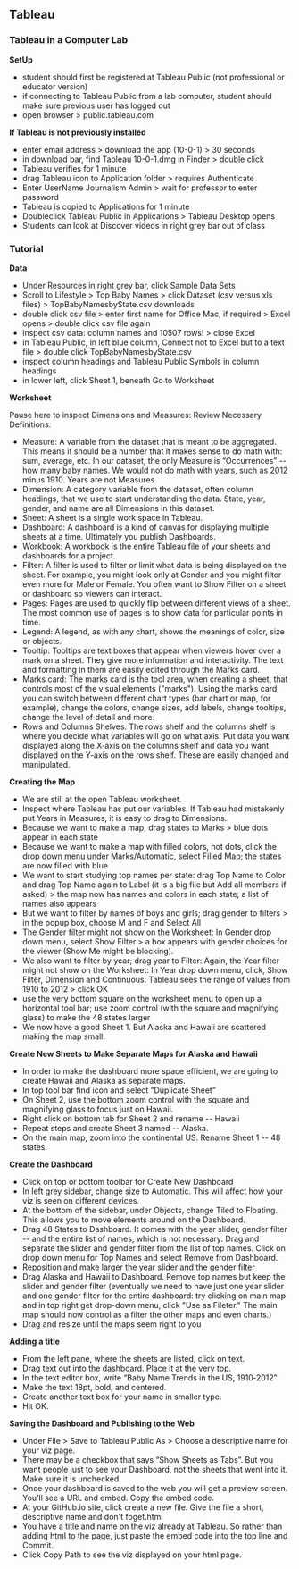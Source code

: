 <h2> Tableau </h2>

<h3>Tableau in a Computer Lab</h3>

**SetUp**
- student should first be registered at Tableau Public (not professional or educator version)
- if connecting to Tableau Public from a lab computer, student should make sure previous user has logged out
- open browser > public.tableau.com

**If Tableau is not previously installed**
- enter email address > download the app (10-0-1) > 30 seconds
- in download bar, find Tableau 10-0-1.dmg in Finder > double click
- Tableau verifies for 1 minute
- drag Tableau icon to Application folder > requires Authenticate
- Enter UserName Journalism Admin > wait for professor to enter password
- Tableau is copied to Applications for 1 minute
- Doubleclick Tableau Public in Applications > Tableau Desktop opens
- Students can look at Discover videos in right grey bar out of class

<h3>Tutorial</h3>

**Data**
- Under Resources in right grey bar, click Sample Data Sets
- Scroll to Lifestyle > Top Baby Names > click Dataset (csv versus xls files) > TopBabyNamesbyState.csv downloads
- double click csv file > enter first name for Office Mac, if required > Excel opens > double click csv file again
- inspect csv data: column names and 10507 rows! > close Excel
- in Tableau Public, in left blue column, Connect not to Excel but to a text file > double click TopBabyNamesbyState.csv
- inspect column headings and Tableau Public Symbols in column headings
- in lower left, click Sheet 1, beneath Go to Worksheet

**Worksheet**

Pause here to inspect Dimensions and Measures: Review Necessary Definitions:
- Measure: A variable from the dataset that is meant to be aggregated. This means it should be a number that it makes sense to do math with: sum, average, etc. In our dataset, the only Measure is “Occurrences” -- how many baby names. We would not do math with years, such as 2012 minus 1910. Years are not Measures.
- Dimension: A category variable from the dataset, often column headings, that we use to start understanding the data. State, year, gender, and name are all Dimensions in this dataset.
- Sheet: A sheet is a single work space in Tableau.
- Dashboard: A dashboard is a kind of canvas for displaying multiple sheets at a time. Ultimately you publish Dashboards.
- Workbook: A workbook is the entire Tableau file of your sheets and dashboards for a project.
- Filter: A filter is used to filter or limit what data is being displayed on the sheet. For example, you might look only at Gender and you might filter even more for Male or Female. You often want to Show Filter on a sheet or dashboard so viewers can interact.
- Pages: Pages are used to quickly flip between different views of a sheet. The most common use of pages is to show data for particular points in time.
- Legend: A legend, as with any chart, shows the meanings of color, size or objects.
- Tooltip: Tooltips are text boxes that appear when viewers hover over a mark on a sheet. They give more information and interactivity. The text and formatting in them are easily edited through the Marks card.
- Marks card: The marks card is the tool area, when creating a sheet, that controls most of the visual elements ("marks"). Using the marks card, you can switch between different chart types (bar chart or map, for example), change the colors, change sizes, add labels, change tooltips, change the level of detail and more.
- Rows and Columns Shelves: The rows shelf and the columns shelf is where you decide what variables will go on what axis. Put data you want displayed along the X‐axis on the columns shelf and data you want displayed on the Y‐axis on the rows shelf. These are easily changed and manipulated.

**Creating the Map**
- We are still at the open Tableau worksheet.
- Inspect where Tableau has put our variables. If Tableau had mistakenly put Years in Measures, it is easy to drag to Dimensions.
- Because we want to make a map, drag states to Marks > blue dots appear in each state
- Because we want to make a map with filled colors, not dots, click the drop down menu under Marks/Automatic, select Filled Map; the states are now filled with blue
- We want to start studying top names per state: drag Top Name to Color and drag Top Name again to Label (it is a big file but Add all members if asked) > the map now has names and colors in each state; a list of names also appears
- But we want to filter by names of boys and girls; drag gender to filters > in the popup box, choose M and F and Select All
- The Gender filter might not show on the Worksheet: In Gender drop down menu, select Show Filter > a box appears with gender choices for the viewer (Show Me might be blocking).
- We also want to filter by year; drag year to Filter: Again, the Year filter might not show on the Worksheet: In Year drop down menu, click, Show Filter, Dimension and Continuous: Tableau sees the range of values from 1910 to 2012 > click OK
- use the very bottom square on the worksheet menu to open up a horizontal tool bar; use zoom control (with the square and magnifying glass) to make the 48 states larger
- We now have a good Sheet 1. But Alaska and Hawaii are scattered making the map small.
 
**Create New Sheets to Make Separate Maps for Alaska and Hawaii**
- In order to make the dashboard more space efficient, we are going to create Hawaii and Alaska as separate maps.
- In top tool bar find icon and select “Duplicate Sheet”
- On Sheet 2, use the bottom zoom control with the square and magnifying glass to focus just on Hawaii.
- Right click on bottom tab for Sheet 2 and rename -- Hawaii
- Repeat steps and create Sheet 3 named -- Alaska.
- On the main map, zoom into the continental US. Rename Sheet 1 -- 48 states.

**Create the Dashboard**
- Click on top or bottom toolbar for Create New Dashboard
- In left grey sidebar, change size to Automatic. This will affect how your viz is seen on different devices.
- At the bottom of the sidebar, under Objects, change Tiled to Floating. This allows you to move elements around on the Dashboard.
- Drag 48 States to Dashboard. It comes with the year slider, gender filter -- and the entire list of names, which is not necessary. Drag and separate the slider and gender filter from the list of top names. Click on drop down menu for Top Names and select Remove from Dashboard.
- Reposition and make larger the year slider and the gender filter
- Drag Alaska and Hawaii to Dashboard. Remove top names but keep the slider and gender filter (eventually we need to have just one year slider and one gender filter for the entire dashboard: try clicking on main map and in top right get drop-down menu, click "Use as Fileter." The main map should now control as a filter the other maps and even charts.)
- Drag and resize until the maps seem right to you

**Adding a title**
- From the left pane, where the sheets are listed, click on text.
- Drag text out into the dashboard. Place it at the very top.
- In the text editor box, write “Baby Name Trends in the US, 1910‐2012”
- Make the text 18pt, bold, and centered.
- Create another text box for your name in smaller type.
- Hit OK.

**Saving the Dashboard and Publishing to the Web**
- Under File > Save to Tableau Public As > Choose a descriptive name for your viz page. 
- There may be a checkbox that says “Show Sheets as Tabs”. But you want people just to see your Dashboard, not the sheets that went into it. Make sure it is unchecked.
- Once your dashboard is saved to the web you will get a preview screen. You’ll see a URL and embed. Copy the embed code.
- At your GitHub.io site, click create a new file. Give the file a short, descriptive name and don't foget.html
- You have a title and name on the viz already at Tableau. So rather than adding html to the page, just paste the embed code into the top line and Commit.
- Click Copy Path to see the viz displayed on your html page.
